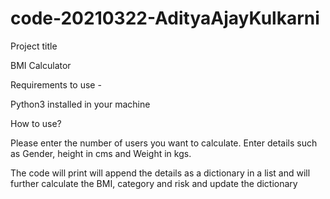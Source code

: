 # code-20210322-AdityaAjayKulkarni

Project title

BMI Calculator

Requirements to use - 

Python3 installed in your machine

How to use?

Please enter the number of users you want to calculate.
Enter details such as Gender, height in cms and Weight in kgs.

The code will print will append the details as a dictionary in a list and will further calculate the BMI, category and risk and update the dictionary
